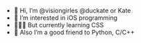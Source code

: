 - 👾 Hi, I’m @visiongirles @duckate or Kate
- 🍏 I’m interested in iOS programming
- 👩🏼‍💻 But currently learning CSS
- 🐍 Also I’m a good friend to Python, C/C++

<!---
visiongirles/visiongirles is a ✨ special ✨ repository because its `README.md` (this file) appears on your GitHub profile.
You can click the Preview link to take a look at your changes.
--->
